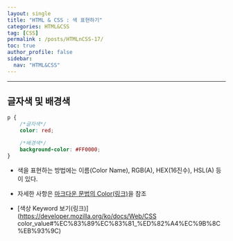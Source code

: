 ```yaml
---
layout: single
title: "HTML & CSS : 색 표현하기"
categories: HTML&CSS
tag: [CSS]
permalink : /posts/HTMLnCSS-17/
toc: true
author_profile: false
sidebar:
  nav: "HTML&CSS"
---
```


<hr>

## 글자색 및 배경색

```css
p {
    /*글자색*/
    color: red;

    /*배경색*/
    background-color: #FF0000;
}     
```

- 색을 표현하는 방법에는 이름(Color Name), RGB(A), HEX(16진수), HSL(A) 등이 있다.

- 자세한 사항은 <u>[마크다운 문법의 Color(링크)][마크다운 문법의 Color]</u>을 참조

- [색상 Keyword 보기(링크)](https://developer.mozilla.org/ko/docs/Web/CSS color_value#%EC%83%89%EC%83%81_%ED%82%A4%EC%9B%8C%EB%93%9C)

[마크다운 문법의 Color]: https://ehdgur5123.github.io/posts/Markdown-04/

